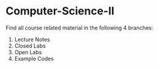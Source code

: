 # Computer-Science-II
Find all course related material in the following 4 branches: 
1. Lecture Notes
2. Closed Labs
3. Open Labs
4. Example Codes
